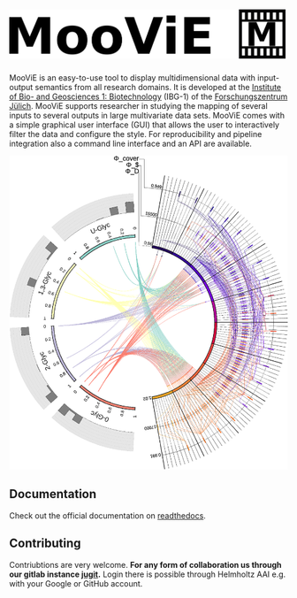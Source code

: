 # <img src="docs/source/images/logo.png" alt="MooViE" width="500"/>

MooViE is an easy-to-use tool to display multidimensional data with input-output semantics from all research domains.
It is developed at the [Institute of Bio- and Geosciences 1: Biotechnology](https://www.fz-juelich.de/en/ibg/ibg-1) (IBG-1) of the [Forschungszentrum Jülich](https://www.fz-juelich.de/en). 
MooViE supports researcher in studying the mapping of several inputs to several outputs in large multivariate data
sets. MooViE comes with a simple graphical user interface (GUI) that allows the user to interactively filter the 
data and configure the style. For reproducibility and pipeline integration also a command line interface and an
API are available.

![](docs/source/images/red.png)

## Documentation

Check out the official documentation on [readthedocs](https://moovie.readthedocs.io).

## Contributing

Contriubtions are very welcome.
**For any form of collaboration us through our gitlab instance [jugit](https://jugit.fz-juelich.de/IBG-1/ModSim/MooViE).**
Login there is possible through Helmholtz AAI e.g. with your Google or GitHub account.